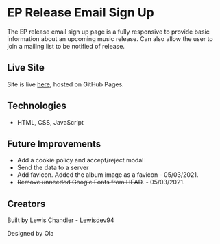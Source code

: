 # EP Release Email Sign Up

The EP release email sign up page is a fully responsive to provide basic information about an upcoming music release. Can also allow the user to join a mailing list to be notified of release.

## Live Site

Site is live [here](https://lewisdev94.github.io/ep-release-sign-up/), hosted on GitHub Pages.

## Technologies

- HTML, CSS, JavaScript

## Future Improvements

- Add a cookie policy and accept/reject modal
- Send the data to a server
- ~~Add favicon~~. Added the album image as a favicon - 05/03/2021.
- ~~Remove unneeded Google Fonts from HEAD~~. - 05/03/2021.

## Creators

Built by Lewis Chandler - [Lewisdev94](https://github.com/Lewisdev94)

Designed by Ola
